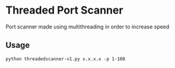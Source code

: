 # Threaded Port Scanner
Port scanner made using multithreading in order to increase speed

## Usage
```
python threadedscanner-v1.py x.x.x.x -p 1-100
```
